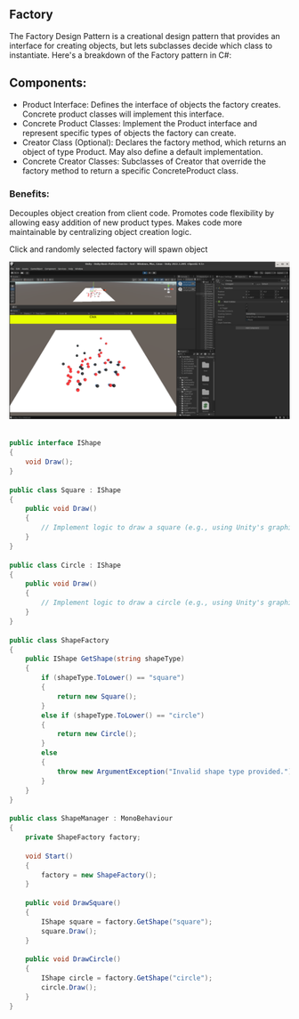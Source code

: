 ## Factory



The Factory Design Pattern is a creational design pattern that provides an interface for creating objects, but lets subclasses decide which class to instantiate. Here's a breakdown of the Factory pattern in C#:

## Components:
* Product Interface: Defines the interface of objects the factory creates. Concrete product classes will implement this interface.
* Concrete Product Classes: Implement the Product interface and represent specific types of objects the factory can create.
* Creator Class (Optional): Declares the factory method, which returns an object of type Product. May also define a default implementation.
* Concrete Creator Classes: Subclasses of Creator that override the factory method to return a specific ConcreteProduct class.
### Benefits:
Decouples object creation from client code.
Promotes code flexibility by allowing easy addition of new product types.
Makes code more maintainable by centralizing object creation logic.


Click and randomly selected factory will spawn object

![](E1/click.png)


```csharp

public interface IShape
{
    void Draw();
}

public class Square : IShape
{
    public void Draw()
    {
        // Implement logic to draw a square (e.g., using Unity's graphics API)
    }
}

public class Circle : IShape
{
    public void Draw()
    {
        // Implement logic to draw a circle (e.g., using Unity's graphics API)
    }
}

public class ShapeFactory
{
    public IShape GetShape(string shapeType)
    {
        if (shapeType.ToLower() == "square")
        {
            return new Square();
        }
        else if (shapeType.ToLower() == "circle")
        {
            return new Circle();
        }
        else
        {
            throw new ArgumentException("Invalid shape type provided.");
        }
    }
}

public class ShapeManager : MonoBehaviour
{
    private ShapeFactory factory;

    void Start()
    {
        factory = new ShapeFactory();
    }

    public void DrawSquare()
    {
        IShape square = factory.GetShape("square");
        square.Draw();
    }

    public void DrawCircle()
    {
        IShape circle = factory.GetShape("circle");
        circle.Draw();
    }
}




```
